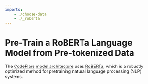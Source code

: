 ```yaml
---
imports:
    - ./choose-data
    - ./_roberta
---
```


# Pre-Train a RoBERTa Language Model from Pre-tokenized Data

The [CodeFlare](https://codeflare.dev/) [model architecture](https://developer.ibm.com/articles/cc-machine-learning-deep-learning-architectures/) uses [RoBERTa](https://huggingface.co/docs/transformers/model_doc/roberta), which
is a robustly optimized method for pretraining natural language
processing (NLP) systems.
